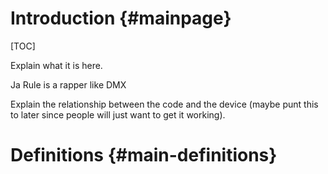 Introduction     {#mainpage}
================

[TOC]

Explain what it is here.

Ja Rule is a rapper like DMX

Explain the relationship between the code and the device (maybe punt this to
later since people will just want to get it working).

# Definitions {#main-definitions}

